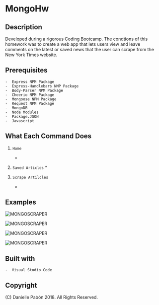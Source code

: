 # MongoHw


## Description

Developed during a rigorous Coding Bootcamp. The condtions of this homework was to create a web app that lets users view and leave comments on the latest or saved news that the user can scrape from the New York Times website.

## Prerequisites

    -  Express NPM Package
    -  Express-Handlebars NMP Package
    -  Body-Parser NPM Package
    -  Cheerio NPM Package
    -  Mongoose NPM Package
    -  Request NPM Package
    -  MongoDB
    -  Node Modules
    -  Package.JSON
    -  Javascript
    


## What Each Command Does

1. `Home`

    * 

2. `Saved Articles`
    * 

3.  `Scrape Artilcles`

    * 


## Examples
![MONGOSCRAPER]()

![MONGOSCRAPER]()

![MONGOSCRAPER]()

![MONGOSCRAPER]()



## Built with

    -  Visual Studio Code

## Copyright

(C) Danielle Pabón 2018. All Rights Reserved.




